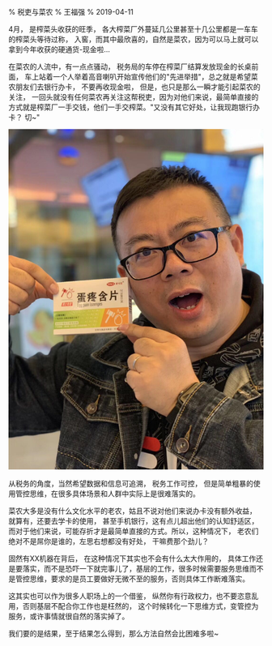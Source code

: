 % 税吏与菜农
% 王福强
% 2019-04-11

4月， 是榨菜头收获的旺季， 各大榨菜厂外蔓延几公里甚至十几公里都是一车车的榨菜头等待过称， 入窖，而其中最欣喜的，自然是菜农，因为可以马上就可以拿到今年收获的硬通货-现金啦...

在菜农的人流中，有一点点骚动， 税务局的车停在榨菜厂结算发放现金的长桌前面， 车上站着一个人举着高音喇叭开始宣传他们的"先进举措"，总之就是希望菜农朋友们去银行办卡， 不要再收现金啦， 但是，也只是那么一瞬才能引起菜农的关注， 一回头就没有任何菜农再关注这帮税吏，因为对他们来说，最简单直接的方式就是榨菜厂一手交钱，他们一手交榨菜。"又没有其它好处，让我现跑银行办卡？ 切~"

![WechatIMG2157](images/WechatIMG2157.jpeg)

从税务的角度，当然希望数据和信息可追溯， 税务工作可控， 但是简单粗暴的使用管控思维，在很多具体场景和人群中实际上是很难落实的。

菜农大多是没有什么文化水平的老农，姑且不说对他们来说办卡没有额外收益， 就算有，还要去学卡的使用， 甚至手机银行，这有点儿超出他们的认知舒适区， 而对于他们来说，可能存折才是最简单直接的方式。所以，这种情况下， 老农们绝对不是屌你是谁的，左思右想都没有好处， 干嘛费那个劲儿？

固然有XX机器在背后， 在这种情况下其实也不会有什么太大作用的， 具体工作还是要落实，而不是恐吓一下就完事儿了，基层的工作，很多时候需要服务思维而不是管控思维，要求的是员工要做好无微不至的服务，否则具体工作断难落实。

这其实也可以作为很多人职场上的一个借鉴， 纵然你有行政权力，也不要恣意乱用，否则基层不配合你工作也是枉然的， 这个时候转化一下思维方式，变管控为服务，或许事情就很自然的落实掉了。

我们要的是结果，至于结果怎么得到，那么方法自然会比困难多啦~

